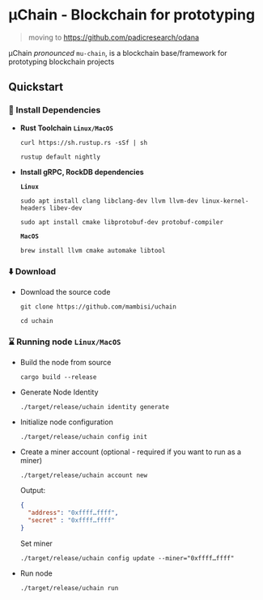 # µChain - Blockchain for prototyping

> moving to https://github.com/padicresearch/odana

µChain _pronounced_ `mu-chain`, is a blockchain base/framework for prototyping blockchain projects

## Quickstart

### 🧰 Install Dependencies

* **Rust Toolchain `Linux/MacOS`**
    ```shell
    curl https://sh.rustup.rs -sSf | sh
    ```
    ```shell
    rustup default nightly
    ```
* **Install gRPC, RockDB dependencies**

  **`Linux`**

  ```shell
  sudo apt install clang libclang-dev llvm llvm-dev linux-kernel-headers libev-dev
  ```
  ```shell
  sudo apt install cmake libprotobuf-dev protobuf-compiler
  ```
  **`MacOS`**

  ```shell
  brew install llvm cmake automake libtool
  ```

### ⬇️ Download

* Download the source code
    ```shell
    git clone https://github.com/mambisi/uchain
    ```
    ```shell
    cd uchain
    ```

### ⌛️ Running node `Linux/MacOS`

* Build the node from source
    ```shell
    cargo build --release
    ```
* Generate Node Identity
    ```shell
    ./target/release/uchain identity generate
    ```
* Initialize node configuration
    ```shell
    ./target/release/uchain config init
    ```
* Create a miner account (optional - required if you want to run as a miner)
  ```shell
  ./target/release/uchain account new
  ```
  Output:
  ```json
  {
    "address": "0xffff…ffff",
    "secret" : "0xffff…ffff"
  }
  ```
  Set miner
  ```shell
  ./target/release/uchain config update --miner="0xffff…ffff"
  ```
* Run node
  ```shell
  ./target/release/uchain run
  ```
